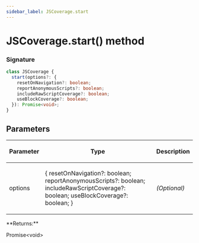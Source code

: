 ```yaml
---
sidebar_label: JSCoverage.start
---
```


# JSCoverage.start() method

### Signature

```typescript
class JSCoverage {
  start(options?: {
    resetOnNavigation?: boolean;
    reportAnonymousScripts?: boolean;
    includeRawScriptCoverage?: boolean;
    useBlockCoverage?: boolean;
  }): Promise<void>;
}
```

## Parameters

<table><thead><tr><th>

Parameter

</th><th>

Type

</th><th>

Description

</th></tr></thead>
<tbody><tr><td>

options

</td><td>

&#123; resetOnNavigation?: boolean; reportAnonymousScripts?: boolean; includeRawScriptCoverage?: boolean; useBlockCoverage?: boolean; &#125;

</td><td>

_(Optional)_

</td></tr>
</tbody></table>
**Returns:**

Promise&lt;void&gt;
